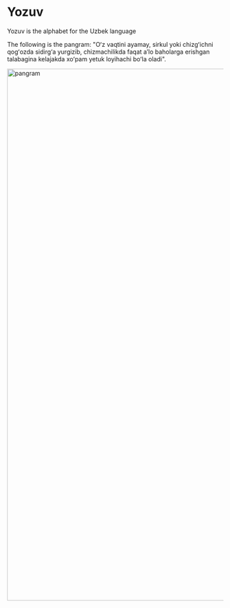 # Yozuv
Yozuv is the alphabet for the Uzbek language

The following is the pangram: "Oʻz vaqtini ayamay, sirkul yoki chizgʻichni qogʻozda sidirg‘a yurgizib, chizmachilikda faqat aʼlo baholarga erishgan talabagina kelajakda xoʻpam yetuk loyihachi boʻla oladi".

<img width="1236" alt="pangram" src="https://github.com/urazoff/yozuv/assets/14114943/b2d0221d-e4a3-41eb-8f44-3bf3b42505d9">
